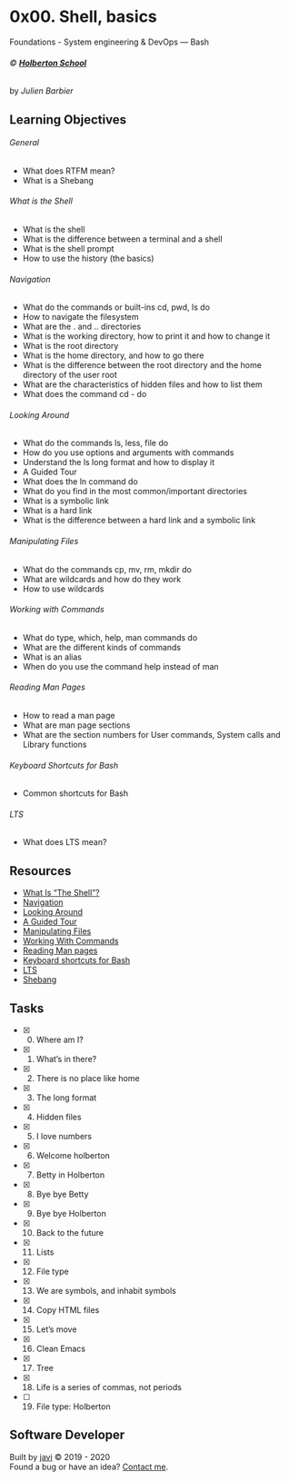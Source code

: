 # 0x00. Shell, basics
Foundations - System engineering & DevOps ― Bash

###### :copyright: **[Holberton School](https://www.holbertonschool.com/)**
by _Julien Barbier_

## Learning Objectives
###### General
* What does RTFM mean?
* What is a Shebang
###### What is the Shell
* What is the shell
* What is the difference between a terminal and a shell
* What is the shell prompt
* How to use the history (the basics)
###### Navigation
* What do the commands or built-ins cd, pwd, ls do
* How to navigate the filesystem
* What are the . and .. directories
* What is the working directory, how to print it and how to change it
* What is the root directory
* What is the home directory, and how to go there
* What is the difference between the root directory and the home directory of the user root
* What are the characteristics of hidden files and how to list them
* What does the command cd - do
###### Looking Around
* What do the commands ls, less, file do
* How do you use options and arguments with commands
* Understand the ls long format and how to display it
* A Guided Tour
* What does the ln command do
* What do you find in the most common/important directories
* What is a symbolic link
* What is a hard link
* What is the difference between a hard link and a symbolic link
###### Manipulating Files
* What do the commands cp, mv, rm, mkdir do
* What are wildcards and how do they work
* How to use wildcards
###### Working with Commands
* What do type, which, help, man commands do
* What are the different kinds of commands
* What is an alias
* When do you use the command help instead of man
###### Reading Man Pages
* How to read a man page
* What are man page sections
* What are the section numbers for User commands, System calls and Library functions
###### Keyboard Shortcuts for Bash
* Common shortcuts for Bash
###### LTS
* What does LTS mean?

## Resources
* [What Is “The Shell”?](http://linuxcommand.org/lc3_lts0010.php)
* [Navigation](http://linuxcommand.org/lc3_lts0020.php)
* [Looking Around](http://linuxcommand.org/lc3_lts0030.php)
* [A Guided Tour](http://linuxcommand.org/lc3_lts0040.php)
* [Manipulating Files](http://linuxcommand.org/lc3_lts0050.php)
* [Working With Commands](http://linuxcommand.org/lc3_lts0060.php)
* [Reading Man pages](http://linuxcommand.org/lc3_man_pages/man1.html)
* [Keyboard shortcuts for Bash](https://www.howtogeek.com/howto/ubuntu/keyboard-shortcuts-for-bash-command-shell-for-ubuntu-debian-suse-redhat-linux-etc/)
* [LTS](https://wiki.ubuntu.com/LTS)
* [Shebang](https://en.wikipedia.org/wiki/Shebang_%28Unix%29)

## Tasks
* [x] 0. Where am I?
* [x] 1. What’s in there?
* [x] 2. There is no place like home
* [x] 3. The long format
* [x] 4. Hidden files
* [x] 5. I love numbers
* [x] 6. Welcome holberton
* [x] 7. Betty in Holberton
* [x] 8. Bye bye Betty
* [x] 9. Bye bye Holberton
* [x] 10. Back to the future
* [x] 11. Lists
* [x] 12. File type
* [x] 13. We are symbols, and inhabit symbols
* [x] 14. Copy HTML files
* [x] 15. Let’s move
* [x] 16. Clean Emacs
* [x] 17. Tree
* [x] 18. Life is a series of commas, not periods
* [ ] 19. File type: Holberton

## Software Developer
Built by [javi](https://github.com/javi0x00) :copyright: 2019 - 2020  
Found a bug or have an idea? [Contact me](https://www.linkedin.com/in/javi0x00/).
